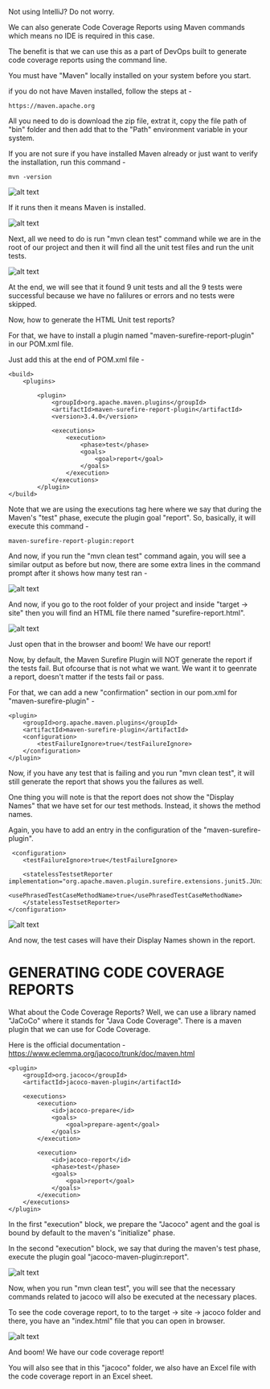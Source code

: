 Not using IntelliJ? Do not worry.

We can also generate Code Coverage Reports using Maven commands which means no IDE is required in this case.

The benefit is that we can use this as a part of DevOps built to generate code coverage reports using the command line.

You must have "Maven" locally installed on your system before you start.

if you do not have Maven installed, follow the steps at - 

    https://maven.apache.org

All you need to do is download the zip file, extrat it, copy the file path of "bin" folder and then add that to the "Path" environment variable in your system.

If you are not sure if you have installed Maven already or just want to verify the installation, run this command - 

    mvn -version

![alt text](image-24.png)

If it runs then it means Maven is installed.

![alt text](image-25.png)

Next, all we need to do is run "mvn clean test" command while we are in the root of our project and then it will find all the unit test files and run the unit tests.

![alt text](image-26.png)

At the end, we will see that it found 9 unit tests and all the 9 tests were successful because we have no falilures or errors and no tests were skipped.

Now, how to generate the HTML Unit test reports?

For that, we have to install a plugin named "maven-surefire-report-plugin" in our POM.xml file.

Just add this at the end of POM.xml file - 

    <build>
        <plugins>

            <plugin>
                <groupId>org.apache.maven.plugins</groupId>
                <artifactId>maven-surefire-report-plugin</artifactId>
                <version>3.4.0</version>

                <executions>
                    <execution>
                        <phase>test</phase>
                        <goals>
                            <goal>report</goal>
                        </goals>
                    </execution>
                </executions>
            </plugin>
    </build>

Note that we are using the executions tag here where we say that during the Maven's "test" phase, execute the plugin goal "report". So, basically, it will execute this command - 

    maven-surefire-report-plugin:report

And now, if you run the "mvn clean test" command again, you will see a similar output as before but now, there are some extra lines in the command prompt after it shows how many test ran  - 

![alt text](image-27.png)

And now, if you go to the root folder of your project and inside "target -> site" then you will find an HTML file there named "surefire-report.html". 

![alt text](image-28.png)

Just open that in the browser and boom! We have our report!

Now, by default, the Maven Surefire Plugin will NOT generate the report if the tests fail. But ofcourse that is not what we want. We want it to geenrate a report, doesn't matter if the tests fail or pass.

For that, we can add a new "confirmation" section in our pom.xml for  "maven-surefire-plugin" - 

    <plugin>
        <groupId>org.apache.maven.plugins</groupId>
        <artifactId>maven-surefire-plugin</artifactId>
        <configuration>
            <testFailureIgnore>true</testFailureIgnore>
        </configuration>
    </plugin>

Now, if you have any test that is failing and you run "mvn clean test", it will still generate the report that shows you the failures as well.

One thing you will note is that the report does not show the "Display Names" that we have set for our test methods. Instead, it shows the method names. 

Again, you have to add an entry in the configuration of the "maven-surefire-plugin".

     <configuration>
        <testFailureIgnore>true</testFailureIgnore>
        
        <statelessTestsetReporter implementation="org.apache.maven.plugin.surefire.extensions.junit5.JUnit5Xml30StatelessReporter">
            <usePhrasedTestCaseMethodName>true</usePhrasedTestCaseMethodName>
        </statelessTestsetReporter>
    </configuration>

![alt text](image-29.png)

And now, the test cases will have their Display Names shown in the report.

# GENERATING CODE COVERAGE REPORTS

What about the Code Coverage Reports? Well, we can use a library named "JaCoCo" where it stands for "Java Code Coverage". There is a maven plugin that we can use for Code Coverage.

Here is the official documentation - https://www.eclemma.org/jacoco/trunk/doc/maven.html

    <plugin>
        <groupId>org.jacoco</groupId>
        <artifactId>jacoco-maven-plugin</artifactId>
                
        <executions>
            <execution>
                <id>jacoco-prepare</id>
                <goals>
                    <goal>prepare-agent</goal>
                </goals>
            </execution>
                    
            <execution>
                <id>jacoco-report</id>
                <phase>test</phase>
                <goals>
                    <goal>report</goal>
                </goals>
            </execution>
        </executions>
    </plugin>

In the first "execution" block, we prepare the "Jacoco" agent and the goal is bound by default to the maven's "initialize" phase.

In the second "execution" block, we say that during the maven's test phase, execute the plugin goal "jacoco-maven-plugin:report".

![alt text](image-30.png)

Now, when you run "mvn clean test", you will see that the necessary commands related to jacoco will also be executed at the necessary places.

To see the code coverage report, to to the target -> site -> jacoco folder and there, you have an "index.html" file that you can open in browser.

![alt text](image-31.png)

And boom! We have our code coverage report!

You will also see that in this "jacoco" folder, we also have an Excel file with the code coverage report in an Excel sheet.